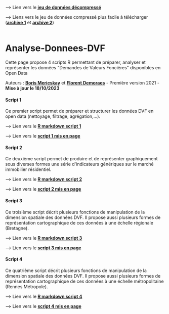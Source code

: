 --> Lien vers le <a href="https://github.com/ESO-Rennes/Analyse-Donnees-DVF/blob/main/data" target="_blank" rel="noopener"><strong>jeu de données décompressé</strong></a>

--> Liens vers le jeu de données compressé plus facile à télécharger 
(<a href="https://github.com/ESO-Rennes/Analyse-Donnees-DVF/blob/main/Data_Part_1.7z" target="_blank" rel="noopener"><strong>archive 1</strong></a> et 
<a href="https://github.com/ESO-Rennes/Analyse-Donnees-DVF/blob/main/Data_Part_2.7z" target="_blank" rel="noopener"><strong>archive 2</strong></a>)<br>
</br>


# Analyse-Donnees-DVF
Cette page propose 4 scripts R permettant de préparer, analyser et représenter les données "Demandes de Valeurs Foncières" disponibles en Open Data

Auteurs : <a href="https://perso.univ-rennes2.fr/boris.mericskay" target="_blank" rel="noopener"><strong>Boris Mericskay</strong></a> et <a href="https://perso.univ-rennes2.fr/florent.demoraes" target="_blank" rel="noopener"><strong>Florent Demoraes</strong></a> - Première version 2021 - <strong>Mise à jour le 18/10/2023</strong></a>

#### Script 1 
Ce premier script permet de préparer et structurer les données DVF en open data (nettoyage, filtrage, agrégation,...).

--> Lien vers le <a href="https://github.com/ESO-Rennes/Analyse-Donnees-DVF/blob/main/ScriptDVF1.Rmd" target="_blank" rel="noopener"><strong>R markdown script 1</strong></a>

--> Lien vers le <a href="https://htmlpreview.github.io/?https://github.com/ESO-Rennes/Analyse-Donnees-DVF/blob/main/ScriptDVF1.html" target="_blank" rel="opener"><strong>script 1 mis en page</strong></a>


#### Script 2 
Ce deuxième script permet de produire et de représenter graphiquement sous diverses formes une série d'indicateurs génériques sur le marché immobilier résidentiel.

--> Lien vers le <a href="https://github.com/ESO-Rennes/Analyse-Donnees-DVF/blob/main/ScriptDVF2.Rmd" target="_blank" rel="noopener"><strong>R markdown script 2</strong></a>

--> Lien vers le <a href="https://htmlpreview.github.io/?https://github.com/ESO-Rennes/Analyse-Donnees-DVF/blob/main/ScriptDVF2.html" target="_blank" rel="opener"><strong>script 2 mis en page</strong></a>




#### Script 3
Ce troisième script décrit plusieurs fonctions de manipulation de la dimension spatiale des données DVF. Il propose aussi plusieurs formes de représentation cartographique de ces données à une échelle régionale (Bretagne).

--> Lien vers le <a href="https://github.com/ESO-Rennes/Analyse-Donnees-DVF/blob/main/ScriptDVF3.Rmd" target="_blank" rel="noopener"><strong>R markdown script 3</strong></a>

--> Lien vers le <a href="https://htmlpreview.github.io/?https://github.com/ESO-Rennes/Analyse-Donnees-DVF/blob/main/ScriptDVF3.html" target="_blank" rel="opener"><strong>script 3 mis en page</strong></a>




#### Script 4
Ce quatrième script décrit plusieurs fonctions de manipulation de la dimension spatiale des données DVF. Il propose aussi plusieurs formes de représentation cartographique de ces données à une échelle métropolitaine (Rennes Métropole).

--> Lien vers le <a href="https://github.com/ESO-Rennes/Analyse-Donnees-DVF/blob/main/ScriptDVF4.Rmd" target="_blank" rel="noopener"><strong>R markdown script 4</strong></a>

--> Lien vers le <a href="https://htmlpreview.github.io/?https://github.com/ESO-Rennes/Analyse-Donnees-DVF/blob/main/ScriptDVF4.html" target="_blank" rel="opener"><strong>script 4 mis en page</strong></a>


